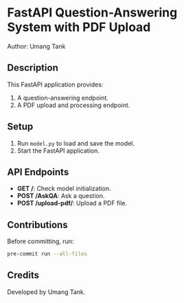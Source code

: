 # FastAPI Question-Answering System with PDF Upload

Author: Umang Tank

## Description

This FastAPI application provides:
1. A question-answering endpoint.
2. A PDF upload and processing endpoint.

## Setup

1. Run `model.py` to load and save the model.
2. Start the FastAPI application.

## API Endpoints

- **GET /**: Check model initialization.
- **POST /AskQA**: Ask a question.
- **POST /upload-pdf/**: Upload a PDF file.

## Contributions

Before committing, run:
```sh
pre-commit run --all-files
```
## Credits

Developed by Umang Tank.
